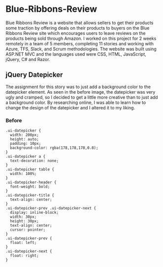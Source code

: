 # Blue-Ribbons-Review
Blue Ribbons Review is a website that allows sellers to get their products some traction by offering deals on their products to buyers on the Blue Ribbons Review site which encourages users to leave reviews on the products being sold through Amazon. I worked on this project for 2 weeks remotely in a team of 5 members, completing 11 stories and working with Azure, TFS, Slack, and Scrum methodologies. The website was built using ASP.NET MVC and the languages used were CSS, HTML, JavaScript, jQuery, C# and Razor. 

## jQuery Datepicker
The assignment for this story was to just add a background color to the datepicker element. As seen in the before image, the datepicker was very ugly and cramped, so I decided to get a little more creative than to just add a background color. By researching online, I was able to learn how to change the design of the datepicker and I altered it to my liking. 
### Before


```
.ui-datepicker {
  width: 200px;
  height: auto;
  padding: 10px;
  background-color: rgba(178,178,178,0.8);
}
.ui-datepicker a {
  text-decoration: none;
}
.ui-datepicker table {
  width: 100%;
}
.ui-datepicker-header {
  font-weight: bold;
}
.ui-datepicker-title {
  text-align: center;
}
.ui-datepicker-prev .ui-datepicker-next {
  display: inline-block;
  width: 30px;
  height: 30px;
  text-align: center;
  cursor: pointer;
}
.ui-datepicker-prev {
  float: left;
}
.ui-datepicker-next {
  float: right;
}
```
